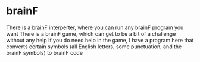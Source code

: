 # brainF
There is a brainF interperter, where you can run any brainF program you want
There is a brainF game, which can get to be a bit of a challenge without any help
If you do need help in the game, I have a program here that converts certain symbols (all English letters, some punctuation, and the brainF symbols) to brainF code

